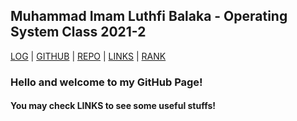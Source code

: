 
## Muhammad Imam Luthfi Balaka - Operating System Class 2021-2

[LOG](https://luthfibalaka.github.io/os212/TXT/mylog.txt) | [GITHUB](https://github.com/luthfibalaka) | [REPO](https://github.com/luthfibalaka/os212) | [LINKS]({{site.baseurl}}/LINKS/) | [RANK](https://luthfibalaka.github.io/os212/TXT/myrank.txt)

### Hello and welcome to my GitHub Page!

#### You may check LINKS to see some useful stuffs!
